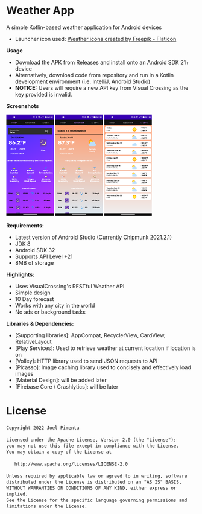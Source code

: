 # Weather App
A simple Kotlin-based weather application for Android devices

- Launcher icon used: <a href="https://www.flaticon.com/free-icons/weather" title="weather icons">Weather icons created by Freepik - Flaticon</a>

**Usage**
- Download the APK from Releases and install onto an Android SDK 21+ device
- Alternatively, download code from repository and run in a Kotlin development environment (i.e. IntelliJ, Android Studio)
- **NOTICE:** Users will require a new API key from Visual Crossing as the key provided is invalid.

**Screenshots**
<p float="left">
  <img src="Today.png" alt="Today" width="25%" height = "25%"/>
  <img src="Tomorrow.png" alt="Today" width="25%" height = "25%"/>
  <img src="10 Days.png" alt="Today" width="25%" height = "25%"/>
</p>

**Requirements:**
- Latest version of Android Studio (Currently Chipmunk 2021.2.1)
- JDK 8
- Android SDK 32
- Supports API Level +21
- 8MB of storage

**Highlights:**

- Uses VisualCrossing's RESTful Weather API
- Simple design
- 10 Day forecast
- Works with any city in the world
- No ads or background tasks

**Libraries & Dependencies:**

- [Supporting libraries]: AppCompat, RecyclerView, CardView, RelativeLayout
- [Play Services]: Used to retrieve weather at current location if location is on
- [Volley]: HTTP library used to send JSON requests to API
- [Picasso]: Image caching library used to concisely and effectively load images
- [Material Design]: will be added later
- [Firebase Core / Crashlytics]: will be later

# License

    Copyright 2022 Joel Pimenta

    Licensed under the Apache License, Version 2.0 (the "License");
    you may not use this file except in compliance with the License.
    You may obtain a copy of the License at

       http://www.apache.org/licenses/LICENSE-2.0

    Unless required by applicable law or agreed to in writing, software
    distributed under the License is distributed on an "AS IS" BASIS,
    WITHOUT WARRANTIES OR CONDITIONS OF ANY KIND, either express or implied.
    See the License for the specific language governing permissions and
    limitations under the License.
